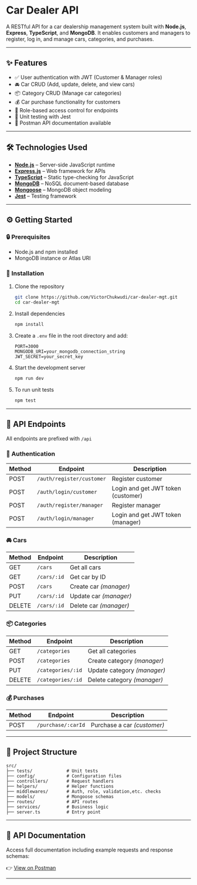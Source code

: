 #  Car Dealer API

A RESTful API for a car dealership management system built with **Node.js**, **Express**, **TypeScript**, and **MongoDB**. It enables customers and managers to register, log in, and manage cars, categories, and purchases.

---

## ✨ Features

- ✅ User authentication with JWT (Customer & Manager roles)
- 🚘 Car CRUD (Add, update, delete, and view cars)
- 📦 Category CRUD (Manage car categories)
- 💰 Car purchase functionality for customers
- 🔐 Role-based access control for endpoints
- 🧪 Unit testing with Jest
- 📄 Postman API documentation available

---

## 🛠 Technologies Used

- **[Node.js](https://nodejs.org/en)** – Server-side JavaScript runtime  
- **[Express.js](https://expressjs.com/)** – Web framework for APIs  
- **[TypeScript](https://www.typescriptlang.org/docs)** – Static type-checking for JavaScript  
- **[MongoDB](https://www.mongodb.com/)** – NoSQL document-based database  
- **[Mongoose](https://mongoosejs.com/)** – MongoDB object modeling  
- **[Jest](https://jestjs.io/)** – Testing framework  

---

## ⚙️ Getting Started

### 🔒 Prerequisites

- Node.js and npm installed
- MongoDB instance or Atlas URI

### 🚀 Installation

1. Clone the repository
   ```bash
   git clone https://github.com/VictorChukwudi/car-dealer-mgt.git
   cd car-dealer-mgt
   ```

2. Install dependencies
   ```bash
   npm install
   ```

3. Create a `.env` file in the root directory and add:
   ```env
   PORT=3000
   MONGODB_URI=your_mongodb_connection_string
   JWT_SECRET=your_secret_key
   ```

4. Start the development server
   ```bash
   npm run dev
   ```

5. To run unit tests
   ```bash
   npm test
   ```

---

## 🧭 API Endpoints

All endpoints are prefixed with `/api`

### 🔐 Authentication

| Method | Endpoint         | Description              |
|--------|------------------|--------------------------|
| POST   | `/auth/register/customer` | Register customer |
| POST   | `/auth/login/customer`    | Login and get JWT token (customer)  |
| POST   | `/auth/register/manager` | Register manager |
| POST   | `/auth/login/manager` | Login and get JWT token (manager) |
### 🚘 Cars

| Method | Endpoint         | Description              |
|--------|------------------|--------------------------|
| GET    | `/cars`          | Get all cars             |
| GET    | `/cars/:id`      | Get car by ID            |
| POST   | `/cars`          | Create car *(manager)*   |
| PUT    | `/cars/:id`      | Update car *(manager)*   |
| DELETE | `/cars/:id`      | Delete car *(manager)*   |

### 📦 Categories

| Method | Endpoint           | Description                |
|--------|--------------------|----------------------------|
| GET    | `/categories`      | Get all categories         |
| POST   | `/categories`      | Create category *(manager)*|
| PUT    | `/categories/:id`  | Update category *(manager)*|
| DELETE | `/categories/:id`  | Delete category *(manager)*|

### 💰 Purchases

| Method | Endpoint          | Description              |
|--------|-------------------|--------------------------|
| POST   | `/purchase/:carId`| Purchase a car *(customer)* |

---

## 📂 Project Structure

```
src/
├── tests/             # Unit tests
├── config/            # Configuration files
├── controllers/       # Request handlers
├── helpers/           # Helper functions
├── middlewares/       # Auth, role, validation,etc. checks
├── models/            # Mongoose schemas
├── routes/            # API routes
├── services/          # Business logic
├── server.ts          # Entry point
```

---

## 📄 API Documentation

Access full documentation including example requests and response schemas:

👉 [View on Postman](https://documenter.getpostman.com/view/19721625/2sB2qgeJiB)

---


